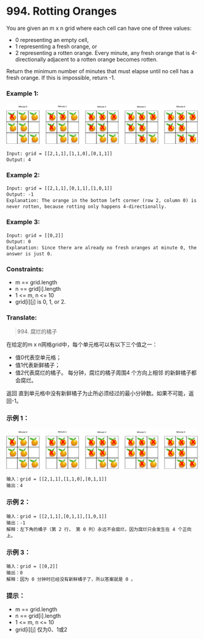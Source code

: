 # 994. Rotting Oranges

You are given an m x n grid where each cell can have one of three values:

* 0 representing an empty cell,
* 1 representing a fresh orange, or
* 2 representing a rotten orange.
Every minute, any fresh orange that is 4-directionally adjacent to a rotten orange becomes rotten.

Return the minimum number of minutes that must elapse until no cell has a fresh orange. If this is impossible, return -1.

### Example 1:

![image description](oranges.png)

```
Input: grid = [[2,1,1],[1,1,0],[0,1,1]]
Output: 4
```

### Example 2:

```
Input: grid = [[2,1,1],[0,1,1],[1,0,1]]
Output: -1
Explanation: The orange in the bottom left corner (row 2, column 0) is never rotten, because rotting only happens 4-directionally.
```

### Example 3:

```
Input: grid = [[0,2]]
Output: 0
Explanation: Since there are already no fresh oranges at minute 0, the answer is just 0.
```

### Constraints:

* m == grid.length
* n == grid[i].length
* 1 <= m, n <= 10
* grid[i][j] is 0, 1, or 2.

### Translate:

> 994. 腐烂的橘子

在给定的m x n网格grid中，每个单元格可以有以下三个值之一：

* 值0代表空单元格；
* 值1代表新鲜橘子；
* 值2代表腐烂的橘子。
每分钟，腐烂的橘子周围4 个方向上相邻 的新鲜橘子都会腐烂。

返回 直到单元格中没有新鲜橘子为止所必须经过的最小分钟数。如果不可能，返回-1。

### 示例 1：

![image description](oranges.png)

```
输入：grid = [[2,1,1],[1,1,0],[0,1,1]]
输出：4
```

### 示例 2：

```
输入：grid = [[2,1,1],[0,1,1],[1,0,1]]
输出：-1
解释：左下角的橘子（第 2 行， 第 0 列）永远不会腐烂，因为腐烂只会发生在 4 个正向上。
```

### 示例 3：

```
输入：grid = [[0,2]]
输出：0
解释：因为 0 分钟时已经没有新鲜橘子了，所以答案就是 0 。
```

### 提示：

* m == grid.length
* n == grid[i].length
* 1 <= m, n <= 10
* grid[i][j] 仅为0、1或2